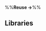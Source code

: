 <link rel="stylesheet" href="{{baseUrl}}/css/textbook.css">

<div class="website-content">

%%**Reuse →**%%

## Libraries

<div id="main">

<include src="what/embed.md" />
<include src="how/embed.md" />

</div>

</div>
